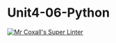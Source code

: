 # Unit4-06-Python
[![Mr Coxall's Super Linter](https://github.com/ICS3U-Programming-TamerZ/Unit4-06-Python/workflows/Mr%20Coxall's%20Super%20Linter/badge.svg)](https://github.com/ICS3U-Programming-TamerZ/Unit4-06-Python/actions/)
